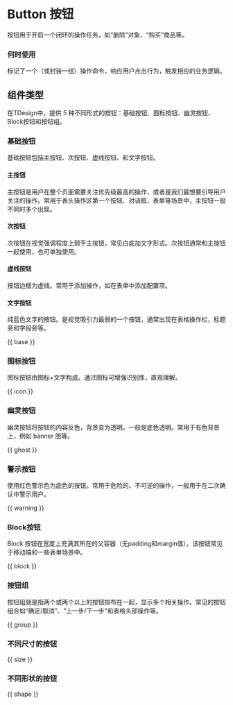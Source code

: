 # Button 按钮

按钮用于开启一个闭环的操作任务，如“删除”对象、“购买”商品等。

### 何时使用

标记了一个（或封装一组）操作命令，响应用户点击行为，触发相应的业务逻辑。

## 组件类型
在TDesign中，提供 5 种不同形式的按钮：基础按钮、图标按钮、幽灵按钮、Block按钮和按钮组。

### 基础按钮

基础按钮包括主按钮、次按钮、虚线按钮、和文字按钮。

#### 主按钮

主按钮是用户在整个页面需要关注优先级最高的操作，或者是我们最想要引导用户关注的操作。常用于表头操作区第一个按钮、对话框、表单等场景中，主按钮一般不同时多个出现。

#### 次按钮

次按钮在视觉强调程度上弱于主按钮，常见白底加文字形式。次按钮通常和主按钮一起使用，也可单独使用。

#### 虚线按钮

按钮边框为虚线。常用于添加操作，如在表单中添加配置项。

#### 文字按钮

纯蓝色文字的按钮。是视觉吸引力最弱的一个按钮，通常出现在表格操作栏，标题旁和字段旁等。

{{ base }}

<!-- #### 跟随按钮

跟随另外一个主按钮做辅助搭配使用，一般不单独出现。

{{ follow }} -->

### 图标按钮

图标按钮由图标+文字构成。通过图标可增强识别性，直观理解。

{{ icon }}

### 幽灵按钮

幽灵按钮将按钮的内容反色，背景变为透明，一般是底色透明。常用于有色背景上，例如 banner 图等。

{{ ghost }}

### 警示按钮

使用红色警示色为底色的按钮。常用于危险的、不可逆的操作，一般用于在二次确认中警示用户。

{{ warning }}

### Block按钮

Block 按钮在宽度上充满其所在的父容器（无padding和margin值）。该按钮常见于移动端和一些表单场景中。

{{ block }}

### 按钮组

按钮组就是指两个或两个以上的按钮排布在一起，显示多个相关操作。常见的按钮组合如“确定/取消”、“上一步/下一步”和表格头部操作等。

{{ group }}

### 不同尺寸的按钮

{{ size }}

### 不同形状的按钮

{{ shape }}
